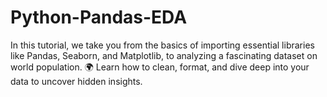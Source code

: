# Python-Pandas-EDA
In this tutorial, we take you from the basics of importing essential libraries like Pandas, Seaborn, and Matplotlib, to analyzing a fascinating dataset on world population. 🌍 Learn how to clean, format, and dive deep into your data to uncover hidden insights.
